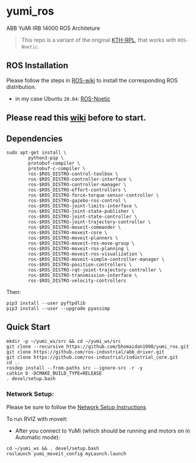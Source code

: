 # yumi_ros
ABB YuMi IRB 14000 ROS Architeture
> This repo is a variant of the original [KTH-RPL](https://github.com/kth-ros-pkg/yumi), that works with `ROS-Noetic`.

## ROS Installation

Please follow the steps in [ROS-wiki](http://wiki.ros.org/ROS/Installation) to install the corresponding ROS distribution.
- in my case Ubuntu `20.04`: [ROS-Noetic](http://wiki.ros.org/noetic/Installation/Ubuntu)

## Please read this [wiki](https://github.com/kth-ros-pkg/yumi/wiki) before to start.

## Dependencies

```
sudo apt-get install \
        python3-pip \
        protobuf-compiler \
        protobuf-c-compiler \
        ros-$ROS_DISTRO-control-toolbox \
        ros-$ROS_DISTRO-controller-interface \
        ros-$ROS_DISTRO-controller-manager \
        ros-$ROS_DISTRO-effort-controllers \
        ros-$ROS_DISTRO-force-torque-sensor-controller \
        ros-$ROS_DISTRO-gazebo-ros-control \
        ros-$ROS_DISTRO-joint-limits-interface \
        ros-$ROS_DISTRO-joint-state-publisher \
        ros-$ROS_DISTRO-joint-state-controller \
        ros-$ROS_DISTRO-joint-trajectory-controller \
        ros-$ROS_DISTRO-moveit-commander \
        ros-$ROS_DISTRO-moveit-core \
        ros-$ROS_DISTRO-moveit-planners \
        ros-$ROS_DISTRO-moveit-ros-move-group \
        ros-$ROS_DISTRO-moveit-ros-planning \
        ros-$ROS_DISTRO-moveit-ros-visualization \
        ros-$ROS_DISTRO-moveit-simple-controller-manager \
        ros-$ROS_DISTRO-position-controllers \
        ros-$ROS_DISTRO-rqt-joint-trajectory-controller \
        ros-$ROS_DISTRO-transmission-interface \
        ros-$ROS_DISTRO-velocity-controllers
```
Then:
```
pip3 install --user pyftpdlib
pip3 install --user --upgrade pyassimp

```

## Quick Start

```
mkdir -p ~/yumi_ws/src && cd ~/yumi_ws/src
git clone --recursive https://github.com/bhomaidan1990/yumi_ros.git
git clone https://github.com/ros-industrial/abb_driver.git
git clone https://github.com/ros-industrial/industrial_core.git
cd ..
rosdep install --from-paths src --ignore-src -r -y
catkin b -DCMAKE_BUILD_TYPE=RELEASE
. devel/setup.bash
```

### Network Setup:

Please be sure to follow the [Network Setup Instructions](https://github.com/kth-ros-pkg/yumi/wiki/Network-setup)

To run RVIZ with moveit:
- After you connect to YuMi (which should be running and motors on in Automatic mode):
```
cd ~/yumi_ws && . devel/setup.bash
roslaunch yumi_moveit_config myLaunch.launch
```
